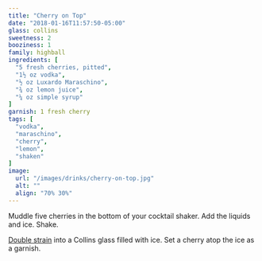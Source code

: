 ```yaml
---
title: "Cherry on Top"
date: "2018-01-16T11:57:50-05:00"
glass: collins
sweetness: 2
booziness: 1
family: highball
ingredients: [
  "5 fresh cherries, pitted",
  "1½ oz vodka",
  "½ oz Luxardo Maraschino",
  "¾ oz lemon juice",
  "¼ oz simple syrup"
]
garnish: 1 fresh cherry
tags: [
  "vodka",
  "maraschino",
  "cherry",
  "lemon",
  "shaken"
]
image:
  url: "/images/drinks/cherry-on-top.jpg"
  alt: ""
  align: "70% 30%"
---
```

Muddle five cherries in the bottom of your cocktail shaker. Add the liquids and ice. Shake.

[Double strain](/techniques/straining/#double-straining) into a Collins glass filled with ice. Set a cherry atop the ice as a garnish.
